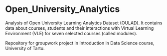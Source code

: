 # Open_University_Analytics
Analysis of Open University Learning Analytics Dataset (OULAD). It contains data about courses, students and their interactions with Virtual Learning Environment (VLE) for seven selected courses (called modules).

Repository for groupwork project in Introduction in Data Science course, University of Tartu. 

